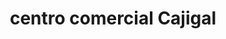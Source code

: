 ---
title: "centro comercial Cajigal"
url: /barcelona/centro-comercial-cajigal/
shop: centro comercial
---